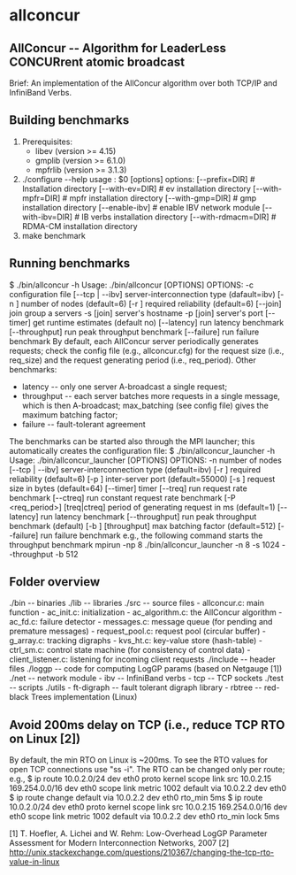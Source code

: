 # allconcur
AllConcur -- Algorithm for LeaderLess CONCURrent atomic broadcast
-----------------------------------------------------------------

Brief: An implementation of the AllConcur algorithm over both TCP/IP and InfiniBand Verbs.

Building benchmarks
-------------------
1. Prerequisites: 
    - libev (version >= 4.15)
    - gmplib (version >= 6.1.0)
    - mpfrlib (version >= 3.1.3)
2. ./configure --help
usage  : $0 [options]
options: [--prefix=DIR]                # Installation directory
         [--with-ev=DIR]               # ev installation directory
         [--with-mpfr=DIR]             # mpfr installation directory
         [--with-gmp=DIR]              # gmp installation directory
         [--enable-ibv]                # enable IBV network module
         [--with-ibv=DIR]              # IB verbs installation directory
         [--with-rdmacm=DIR]           # RDMA-CM installation directory
3. make benchmark

Running benchmarks
------------------
$ ./bin/allconcur -h
Usage: ./bin/allconcur [OPTIONS]
OPTIONS:
	-c <config-file>         configuration file
	[--tcp | --ibv]          server-interconnection type (dafault=ibv)
	[-n <size>]              number of nodes (default=6)
	[-r <k-nines>]           required reliability (default=6)
	[--join]                 join group a servers
	   -s <hostname>         [join] server's hostname
	   -p <port>             [join] server's port
	[--timer]                get runtime estimates (default no)
	[--latency]              run latency benchmark
	[--throughput]           run peak throughput benchmark
	[--failure]              run failure benchmark
By default, each AllConcur server periodically generates requests; 
check the config file (e.g., allconcur.cfg) for the request size (i.e., req_size) 
and the request generating period (i.e., req_period). 
Other benchmarks:
- latency -- only one server A-broadcast a single request;
- throughput -- each server batches more requests in a single message, 
which is then A-broadcast; max_batching (see config file) gives the maximum 
batching factor;
- failure -- fault-tolerant agreement

The benchmarks can be started also through the MPI launcher; this automatically 
creates the configuration file:
$ ./bin/allconcur_launcher -h
Usage: ./bin/allconcur_launcher [OPTIONS]
OPTIONS:
	-n <size>                    number of nodes
	[--tcp | --ibv]              server-interconnection type (default=ibv)
	[-r <k-nines>]               required reliability (default=6)
	[-p <port>]                  inter-server port (default=55000)
	[-s <size>]                  request size in bytes (default=64)
	[--timer]                    timer
	[--treq]                     run request rate benchmark
	[--ctreq]                    run constant request rate benchmark
	   [-P <req_period>]         [treq|ctreq] period of generating request in ms (default=1)
	[--latency]                  run latency benchmark
	[--throughput]               run peak throughput benchmark (default)
	   [-b <batching factor>]    [throughput] max batching factor (default=512)
	[--failure]                  run failure benchmark
e.g., the following command starts the throughput benchmark
mpirun -np 8 ./bin/allconcur_launcher -n 8 -s 1024 --throughput -b 512

Folder overview
---------------
./bin -- binaries
./lib -- libraries
./src -- source files
    - allconcur.c: main function
    - ac_init.c: initialization
    - ac_algorithm.c: the AllConcur algorithm
    - ac_fd.c: failure detector
    - messages.c: message queue (for pending and premature messages)
    - request_pool.c: request pool (circular buffer)
    - g_array.c: tracking digraphs
    - kvs_ht.c: key-value store (hash-table)
    - ctrl_sm.c: control state machine (for consistency of control data)
    - client_listener.c: listening for incoming client requests 
./include -- header files
./loggp -- code for computing LogGP params (based on Netgauge [1])
./net -- network module
    - ibv -- InfiniBand verbs
    - tcp -- TCP sockets
./test -- scripts 
./utils
    - ft-digraph -- fault tolerant digraph library
    - rbtree -- red-black Trees implementation (Linux)


Avoid 200ms delay on TCP (i.e., reduce TCP RTO on Linux [2])
------------------------------------------------------------
By default, the min RTO on Linux is ~200ms. To see the RTO values for open 
TCP connections use "ss -i".
The RTO can be changed only per route; 
e.g.,
$ ip route
10.0.2.0/24 dev eth0  proto kernel  scope link  src 10.0.2.15 
169.254.0.0/16 dev eth0  scope link  metric 1002 
default via 10.0.2.2 dev eth0
$ ip route change default via 10.0.2.2 dev eth0 rto_min 5ms
$ ip route
10.0.2.0/24 dev eth0  proto kernel  scope link  src 10.0.2.15 
169.254.0.0/16 dev eth0  scope link  metric 1002 
default via 10.0.2.2 dev eth0  rto_min lock 5ms


[1] T. Hoefler, A. Lichei and W. Rehm: Low-Overhead LogGP Parameter Assessment for Modern Interconnection Networks, 2007 
[2] http://unix.stackexchange.com/questions/210367/changing-the-tcp-rto-value-in-linux
